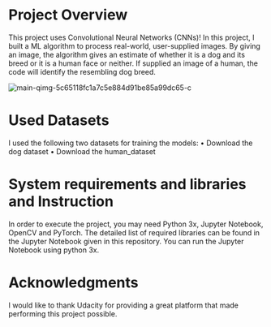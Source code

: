 # Project Overview

This project uses Convolutional Neural Networks (CNNs)! In this project, I built a ML algorithm to process real-world, user-supplied images. By giving an image, the algorithm gives an estimate of whether it is a dog and its breed or it is a human face or neither. If supplied an image of a human, the code will identify the resembling dog breed.


![main-qimg-5c65118fc1a7c5e884d91be85a99dc65-c](https://user-images.githubusercontent.com/88062869/142552917-dd4826fa-b5ce-4bc2-bfb9-d675d2b0dba4.jpg)

 
# Used Datasets

I used the following two datasets for training the models:
•	Download the dog dataset
•	Download the human_dataset

# System requirements and libraries and Instruction

In order to execute the project, you may need Python 3x, Jupyter Notebook, OpenCV and PyTorch. The detailed list of required libraries can be found in the Jupyter Notebook given in this repository. You can run the Jupyter Notebook using python 3x.

# Acknowledgments

I would like to thank Udacity for providing a great platform that made performing this project possible. 

